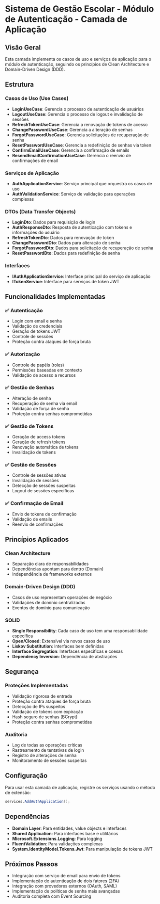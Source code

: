 # Sistema de Gestão Escolar - Módulo de Autenticação - Camada de Aplicação

## Visão Geral

Esta camada implementa os casos de uso e serviços de aplicação para o módulo de autenticação, seguindo os princípios de Clean Architecture e Domain-Driven Design (DDD).

## Estrutura

### Casos de Uso (Use Cases)

- **LoginUseCase**: Gerencia o processo de autenticação de usuários
- **LogoutUseCase**: Gerencia o processo de logout e invalidação de sessões
- **RefreshTokenUseCase**: Gerencia a renovação de tokens de acesso
- **ChangePasswordUseCase**: Gerencia a alteração de senhas
- **ForgotPasswordUseCase**: Gerencia solicitações de recuperação de senha
- **ResetPasswordUseCase**: Gerencia a redefinição de senhas via token
- **ConfirmEmailUseCase**: Gerencia a confirmação de emails
- **ResendEmailConfirmationUseCase**: Gerencia o reenvio de confirmações de email

### Serviços de Aplicação

- **AuthApplicationService**: Serviço principal que orquestra os casos de uso
- **AuthValidationService**: Serviço de validação para operações complexas

### DTOs (Data Transfer Objects)

- **LoginDto**: Dados para requisição de login
- **AuthResponseDto**: Resposta de autenticação com tokens e informações do usuário
- **RefreshTokenDto**: Dados para renovação de token
- **ChangePasswordDto**: Dados para alteração de senha
- **ForgotPasswordDto**: Dados para solicitação de recuperação de senha
- **ResetPasswordDto**: Dados para redefinição de senha

### Interfaces

- **IAuthApplicationService**: Interface principal do serviço de aplicação
- **ITokenService**: Interface para serviços de token JWT

## Funcionalidades Implementadas

### ✅ Autenticação
- Login com email e senha
- Validação de credenciais
- Geração de tokens JWT
- Controle de sessões
- Proteção contra ataques de força bruta

### ✅ Autorização
- Controle de papéis (roles)
- Permissões baseadas em contexto
- Validação de acesso a recursos

### ✅ Gestão de Senhas
- Alteração de senha
- Recuperação de senha via email
- Validação de força de senha
- Proteção contra senhas comprometidas

### ✅ Gestão de Tokens
- Geração de access tokens
- Geração de refresh tokens
- Renovação automática de tokens
- Invalidação de tokens

### ✅ Gestão de Sessões
- Controle de sessões ativas
- Invalidação de sessões
- Detecção de sessões suspeitas
- Logout de sessões específicas

### ✅ Confirmação de Email
- Envio de tokens de confirmação
- Validação de emails
- Reenvio de confirmações

## Princípios Aplicados

### Clean Architecture
- Separação clara de responsabilidades
- Dependências apontam para dentro (Domain)
- Independência de frameworks externos

### Domain-Driven Design (DDD)
- Casos de uso representam operações de negócio
- Validações de domínio centralizadas
- Eventos de domínio para comunicação

### SOLID
- **Single Responsibility**: Cada caso de uso tem uma responsabilidade específica
- **Open/Closed**: Extensível via novos casos de uso
- **Liskov Substitution**: Interfaces bem definidas
- **Interface Segregation**: Interfaces específicas e coesas
- **Dependency Inversion**: Dependência de abstrações

## Segurança

### Proteções Implementadas
- Validação rigorosa de entrada
- Proteção contra ataques de força bruta
- Detecção de IPs suspeitos
- Validação de tokens com expiração
- Hash seguro de senhas (BCrypt)
- Proteção contra senhas comprometidas

### Auditoria
- Log de todas as operações críticas
- Rastreamento de tentativas de login
- Registro de alterações de senha
- Monitoramento de sessões suspeitas

## Configuração

Para usar esta camada de aplicação, registre os serviços usando o método de extensão:

```csharp
services.AddAuthApplication();
```

## Dependências

- **Domain Layer**: Para entidades, value objects e interfaces
- **Shared Application**: Para interfaces base e utilitários
- **Microsoft.Extensions.Logging**: Para logging
- **FluentValidation**: Para validações complexas
- **System.IdentityModel.Tokens.Jwt**: Para manipulação de tokens JWT

## Próximos Passos

- Integração com serviço de email para envio de tokens
- Implementação de autenticação de dois fatores (2FA)
- Integração com provedores externos (OAuth, SAML)
- Implementação de políticas de senha mais avançadas
- Auditoria completa com Event Sourcing